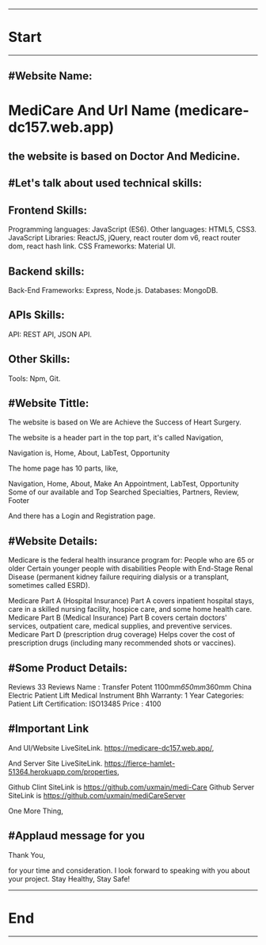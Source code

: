 --------------------------------------------------------------------------------------------------------------------------------------------------------


Start
=====


--------------------------------------------------------------------------------------------------------------------------------------------------------




#Website Name:
--------------

MediCare And Url Name (medicare-dc157.web.app)
========



the website is based on  Doctor And Medicine.
---------------------------------------------






#Let's talk about used technical skills:
-----------------------------------------



Frontend Skills:
----------------
Programming languages: JavaScript (ES6).
Other languages: HTML5, CSS3.
JavaScript Libraries: ReactJS, jQuery, react router dom v6, react router dom, react hash link.
CSS Frameworks:  Material UI.


Backend skills:
---------------
Back-End Frameworks: Express, Node.js. 
Databases: MongoDB.


APIs Skills:
------------
API:  REST API, JSON API.


Other Skills:
-------------
Tools: Npm, Git.


#Website Tittle:
-----------------




The website is based on We are Achieve the Success of Heart Surgery.

The website is a header part in the top part, it's called Navigation,

Navigation is, 
Home, 
About,
LabTest,
Opportunity






The home page has 10 parts, 
like, 

Navigation, 
Home, 
About,
Make An Appointment,
LabTest,
Opportunity
Some of our available and Top Searched Specialties,
Partners, 
Review, 
Footer 


And there has a Login and Registration page.



#Website Details:
-----------------
Medicare is the federal health insurance program for:
People who are 65 or older
Certain younger people with disabilities
People with End-Stage Renal Disease (permanent kidney failure requiring dialysis or a transplant, sometimes called ESRD).

Medicare Part A (Hospital Insurance)
Part A covers inpatient hospital stays, care in a skilled nursing facility, hospice care, and some home health care.
Medicare Part B (Medical Insurance)
Part B covers certain doctors' services, outpatient care, medical supplies, and preventive services.
Medicare Part D (prescription drug coverage)
Helps cover the cost of prescription drugs (including many recommended shots or vaccines).



#Some Product Details:
----------------------
Reviews 33 Reviews
Name : Transfer Potent 1100mm*650mm*360mm China Electric Patient Lift Medical Instrument Bhh
Warranty: 1 Year
Categories: Patient Lift
Certification: ISO13485
Price : 4100









#Important Link
----------------




And UI/Website LiveSiteLink.  https://medicare-dc157.web.app/,

And Server Site  LiveSiteLink. https://fierce-hamlet-51364.herokuapp.com/properties,




Github Clint SiteLink is https://github.com/uxmain/medi-Care
Github Server SiteLink is https://github.com/uxmain/mediCareServer





One More Thing,


#Applaud message for you
-------------------------


Thank You,

for your time and consideration. I look forward to speaking with you about your project.
Stay Healthy, Stay Safe!







--------------------------------------------------------------------------------------------------------------------------------------------------------


End
=====


--------------------------------------------------------------------------------------------------------------------------------------------------------
